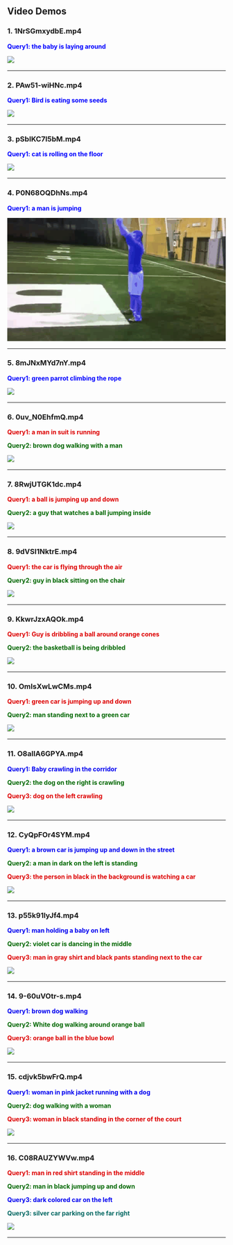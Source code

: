 ## Video Demos

### 1. 1NrSGmxydbE.mp4

<font color=#0000FF>**Query1: the baby is laying around** </font>

![](./videos_gif/1NrSGmxydbE.gif)

---

### 2. PAw51-wiHNc.mp4

<font color=#0000FF>**Query1: Bird is eating some seeds** </font>

![](./videos_gif/PAw51-wiHNc.gif)

---

### 3. pSbIKC7I5bM.mp4

<font color=#0000FF>**Query1: cat is rolling on the floor** </font>

![](./videos_gif/pSbIKC7I5bM.gif)

---

### 4. P0N68OQDhNs.mp4

<font color=#0000FF>**Query1: a man is jumping** </font>

![](./videos_gif/P0N68OQDhNs.gif)

---

### 5. 8mJNxMYd7nY.mp4

<font color=#0000FF>**Query1: green parrot climbing the rope** </font>

![](./videos_gif/8mJNxMYd7nY.gif)

---

### 6. 0uv_N0EhfmQ.mp4

<font color=##dd0000>**Query1: a man in suit is running** </font>

<font color=##006600>**Query2: brown dog walking with a man** </font>

![](./videos_gif/0uv_N0EhfmQ.gif)

---

### 7. 8RwjUTGK1dc.mp4

<font color=##dd0000>**Query1: a ball is jumping up and down** </font>

<font color=##006600>**Query2: a guy that watches a ball jumping inside** </font>

![](./videos_gif/8RwjUTGK1dc.gif)

---

### 8. 9dVSl1NktrE.mp4

<font color=##dd0000>**Query1: the car is flying through the air** </font>

<font color=##006600>**Query2: guy in black sitting on the chair** </font>

![](./videos_gif/9dVSl1NktrE.gif)

---

### 9. KkwrJzxAQOk.mp4

<font color=##dd0000>**Query1: Guy is dribbling a ball around orange cones** </font>

<font color=##006600>**Query2: the basketball is being dribbled** </font>

![](./videos_gif/KkwrJzxAQOk.gif)

---

### 10. OmIsXwLwCMs.mp4

<font color=##dd0000>**Query1: green car is jumping up and down** </font>

<font color=##006600>**Query2: man standing next to a green car** </font>

![](./videos_gif/OmIsXwLwCMs.gif)

---

### 11. O8alIA6GPYA.mp4

<font color=##0000FF>**Query1: Baby crawling in the corridor** </font>

<font color=##006600>**Query2: the dog on the right is crawling** </font>

<font color=##dd0000>**Query3: dog on the left crawling** </font>

![](./videos_gif/O8alIA6GPYA.gif)

---

### 12. CyQpFOr4SYM.mp4

<font color=##0000FF>**Query1: a brown car is jumping up and down in the street** </font>

<font color=##006600>**Query2: a man in dark on the left is standing**</font>

<font color=##dd0000>**Query3: the person in black in the background is watching a car**</font>

![](./videos_gif/CyQpFOr4SYM.gif)

---

### 13. p55k91lyJf4.mp4

<font color=##0000FF>**Query1: man holding a baby on left** </font>

<font color=##006600>**Query2: violet car is dancing in the middle** </font>

<font color=##dd0000>**Query3: man in gray shirt and black pants standing next to the car** </font>

![](./videos_gif/p55k91lyJf4.gif)

---

### 14. 9-60uVOtr-s.mp4

<font color=##0000FF>**Query1: brown dog walking** </font>

<font color=##006600>**Query2: White dog walking around orange ball** </font>

<font color=##dd0000>**Query3: orange ball in the blue bowl** </font>

![](./videos_gif/9-60uVOtr-s.gif)

---

### 15. cdjvk5bwFrQ.mp4

<font color=##0000FF>**Query1: woman in pink jacket running with a dog** </font>

<font color=##006600>**Query2: dog walking with a woman** </font>

<font color=##dd0000>**Query3: woman in black standing in the corner of the court** </font>

![](./videos_gif/cdjvk5bwFrQ.gif)

---

### 16. C08RAUZYWVw.mp4

<font color=##dd0000>**Query1: man in red shirt standing in the middle** </font>

<font color=##006600>**Query2: man in black jumping up and down**</font>

<font color=##0000FF>**Query3: dark colored car on the left** </font>

<font color=##006666>**Query3: silver car parking on the far right**</font>

![](./videos_gif/C08RAUZYWVw.gif)

---

